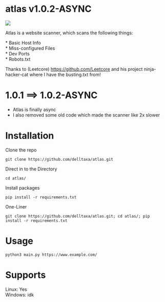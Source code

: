 # atlas v1.0.2-ASYNC

<img style="align: left;" src="https://user-images.githubusercontent.com/114283067/204154568-78f2db33-1d5c-40bf-acc0-1d59292802b6.png" >

Atlas is a website scanner, which scans the following things:

<p style="align: right;" >
* Basic Host Info <br/>
* Miss-configured Files <br/>
* Dev Ports <br/>
* Robots.txt <br/>
</p>

Thanks to (Leetcore) https://github.com/Leetcore
and his project ninja-hacker-cat
where I have the busting.txt from!

# 1.0.1 ==> 1.0.2-ASYNC

* Atlas is finally async
* I also removed some old code which made the scanner like 2x slower

# Installation

Clone the repo
```
git clone https://github.com/delltaxa/atlas.git
```

Direct in to the Directory
```
cd atlas/
```

Install packages
```
pip install -r requirements.txt
```

One-Liner
```
git clone https://github.com/delltaxa/atlas.git; cd atlas/; pip install -r requirements.txt
```

# Usage

```
python3 main.py https://www.example.com/
```

# Supports

Linux:   Yes <br/>
Windows: idk

